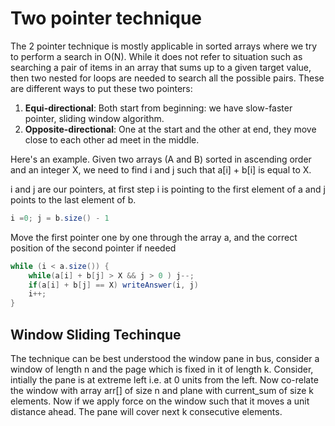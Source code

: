 # Two pointer technique

The 2 pointer technique is mostly applicable in sorted arrays where we try to perform a search in O(N). While it does not refer to situation such as searching a pair of items in an array that sums up to a given target value, then two nested for loops are needed to search all the possible pairs. These are different ways to put these two pointers:
1. **Equi-directional**: Both start from beginning: we have slow-faster pointer, sliding window algorithm.
2. **Opposite-directional**: One at the start and the other at end, they move close to each other ad meet in the middle. 

Here's an example.
Given two arrays (A and B) sorted in ascending order and an integer X, we need to find i and j such that a[i] + b[i] is equal to X.

i and j are our pointers, at first step i is pointing to the first element of a and j points to the last element of b.

```java
i =0; j = b.size() - 1
```
Move the first pointer one by one through the array a, and the correct position of the second pointer if needed
```java
while (i < a.size()) {
	while(a[i] + b[j] > X && j > 0 ) j--;
	if(a[i] + b[j] == X) writeAnswer(i, j)
	i++;
}
```

## Window Sliding Techinque
The technique can be best understood the window pane in bus, consider a window of length n and the page which is fixed in it of length k. Consider, intially the pane is at extreme left i.e. at 0 units from the left. Now co-relate the window with array arr[] of size n and plane with current_sum of size k elements. Now if we apply force on the window such that it moves a unit distance ahead. The pane will cover next k consecutive elements.